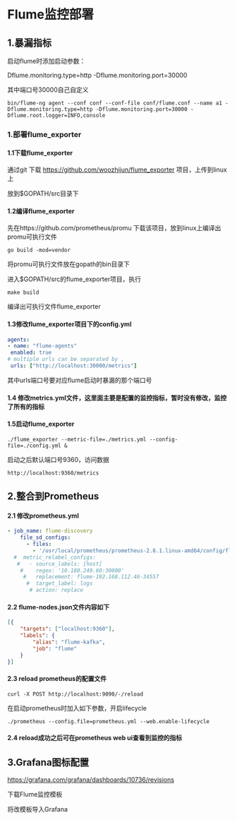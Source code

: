 # Flume监控部署

## 1.暴漏指标

启动flume时添加启动参数：

Dflume.monitoring.type=http -Dflume.monitoring.port=30000

其中端口号30000自己自定义

```shell
bin/flume-ng agent --conf conf --conf-file conf/flume.conf --name a1 -Dflume.monitoring.type=http -Dflume.monitoring.port=30000 -Dflume.root.logger=INFO,console
```



### 1.部署flume_exporter

#### 1.1下载flume_exporter

通过git 下载  https://github.com/woozhijun/flume_exporter   项目，上传到linux上

放到$GOPATH/src目录下

#### 1.2编译flume_exporter

先在https://github.com/prometheus/promu    下载该项目，放到linux上编译出promu可执行文件

```
go build -mod=vendor
```

将promu可执行文件放在gopath的bin目录下

进入$GOPATH/src的flume_exporter项目，执行

```
make build
```

编译出可执行文件flume_exporter

#### 1.3修改flume_exporter项目下的config.yml

 ```yaml
agents:
- name: "flume-agents"
  enabled: true
# multiple urls can be separated by ,
  urls: ["http://localhost:30000/metrics"]
 ```

其中urls端口号要对应flume启动时暴漏的那个端口号

#### 1.4 修改metrics.yml文件，这里面主要是配置的监控指标，暂时没有修改，监控了所有的指标

#### 1.5启动flume_exporter

```shell
./flume_exporter --metric-file=./metrics.yml --config-file=./config.yml &
```

启动之后默认端口号9360，访问数据

```url
http://localhost:9360/metrics
```

## 2.整合到Prometheus

#### 2.1 修改**prometheus.yml**

```yaml
- job_name: flume-discovery
    file_sd_configs:
      - files:
        - '/usr/local/prometheus/prometheus-2.8.1.linux-amd64/config/flume-nodes.json'
  #  metric_relabel_configs:
   #   - source_labels: [host]
    #    regex: '10.180.249.60:30000'
     #   replacement: flume-192.168.112.46-34557
      #  target_label: logs
       # action: replace
```

#### 2.2  **flume-nodes.json文件内容如下**

```json
[{
	"targets": ["localhost:9360"],
	"labels": {
		"alias": "flume-kafka",
		"job": "flume"
	}
}]
```

#### 2.3 **reload prometheus的配置文件**

 ```
curl -X POST http://localhost:9090/-/reload
 ```

在启动prometheus时加入如下参数，开启lifecycle

```
./prometheus --config.file=prometheus.yml --web.enable-lifecycle
```

#### **2.4 reload成功之后可在prometheus web ui查看到监控的指标**

## 3.Grafana图标配置

https://grafana.com/grafana/dashboards/10736/revisions

下载Flume监控模板

将改模板导入Grafana